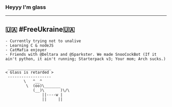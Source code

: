 ### Heyyy I'm glass
-----------------
🇺🇦 #FreeUkraine🇺🇦
-----------------
```
- Currently trying not to unalive
- Learning C & nodeJS
- CatMafia enjoyer
- Friends with @Deltara and @Sparkster. We made SnooCockBot (If it ain't python, it ain't running; Starterpack v3; Your mom; Arch sucks.)

 ___________________
< Glass is retarded >
 -------------------
        \   ^__^
         \  (oo)\_______
            (__)\       )\/\
                ||----w |
                ||     ||
```
